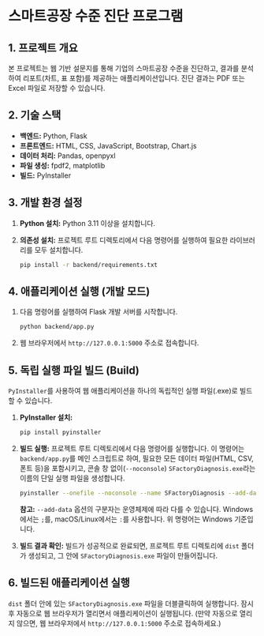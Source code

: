
# 스마트공장 수준 진단 프로그램

## 1. 프로젝트 개요

본 프로젝트는 웹 기반 설문지를 통해 기업의 스마트공장 수준을 진단하고, 결과를 분석하여 리포트(차트, 표 포함)를 제공하는 애플리케이션입니다. 진단 결과는 PDF 또는 Excel 파일로 저장할 수 있습니다.

## 2. 기술 스택

*   **백엔드:** Python, Flask
*   **프론트엔드:** HTML, CSS, JavaScript, Bootstrap, Chart.js
*   **데이터 처리:** Pandas, openpyxl
*   **파일 생성:** fpdf2, matplotlib
*   **빌드:** PyInstaller

## 3. 개발 환경 설정

1.  **Python 설치:** Python 3.11 이상을 설치합니다.
2.  **의존성 설치:** 프로젝트 루트 디렉토리에서 다음 명령어를 실행하여 필요한 라이브러리를 모두 설치합니다.

    ```bash
    pip install -r backend/requirements.txt
    ```

## 4. 애플리케이션 실행 (개발 모드)

1.  다음 명령어를 실행하여 Flask 개발 서버를 시작합니다.

    ```bash
    python backend/app.py
    ```

2.  웹 브라우저에서 `http://127.0.0.1:5000` 주소로 접속합니다.

## 5. 독립 실행 파일 빌드 (Build)

`PyInstaller`를 사용하여 웹 애플리케이션을 하나의 독립적인 실행 파일(.exe)로 빌드할 수 있습니다.

1.  **PyInstaller 설치:**

    ```bash
    pip install pyinstaller
    ```

2.  **빌드 실행:**
    프로젝트 루트 디렉토리에서 다음 명령어를 실행합니다. 이 명령어는 `backend/app.py`를 메인 스크립트로 하여, 필요한 모든 데이터 파일(HTML, CSV, 폰트 등)을 포함시키고, 콘솔 창 없이(`--noconsole`) `SFactoryDiagnosis.exe`라는 이름의 단일 실행 파일을 생성합니다.

    ```bash
    pyinstaller --onefile --noconsole --name SFactoryDiagnosis --add-data "index.html;." --add-data "스마트팩토리수준진단_input.csv;." --add-data "backend\NanumGothic.ttf;backend"
    ```
    
    **참고:** `--add-data` 옵션의 구분자는 운영체제에 따라 다를 수 있습니다. Windows에서는 `;`를, macOS/Linux에서는 `:`를 사용합니다. 위 명령어는 Windows 기준입니다.

3.  **빌드 결과 확인:**
    빌드가 성공적으로 완료되면, 프로젝트 루트 디렉토리에 `dist` 폴더가 생성되고, 그 안에 `SFactoryDiagnosis.exe` 파일이 만들어집니다.

## 6. 빌드된 애플리케이션 실행

`dist` 폴더 안에 있는 `SFactoryDiagnosis.exe` 파일을 더블클릭하여 실행합니다. 잠시 후 자동으로 웹 브라우저가 열리면서 애플리케이션이 실행됩니다. (만약 자동으로 열리지 않으면, 웹 브라우저에서 `http://127.0.0.1:5000` 주소로 접속하세요.)
